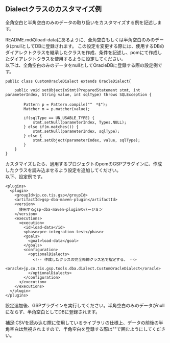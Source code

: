 ## Dialectクラスのカスタマイズ例

全角空白と半角空白のみのデータの取り扱いをカスタマイズする例を記述します。

README.mdのload-dataにあるように、全角空白もしくは半角空白のみのデータはnullとしてDBに登録されます。
この設定を変更する際には、使用するDBのダイアレクトクラスを継承したクラスを作成、条件を記述し、pomにて作成したダイアレクトクラスを使用するように設定してください。  
以下は、全角空白のみのデータをnullとしてOracleDBに登録する際の設定例です。

```
public class CustomOracleDialect extends OracleDialect{
    
    public void setObjectInStmt(PreparedStatement stmt, int parameterIndex, String value, int sqlType) throws SQLException {
        
        Pattern p = Pattern.compile("^　*$");
        Matcher m = p.matcher(value);
        
        if(sqlType == UN_USABLE_TYPE) {
            stmt.setNull(parameterIndex, Types.NULL);
        } else if(m.matches()) {
            stmt.setNull(parameterIndex, sqlType);
        } else {
            stmt.setObject(parameterIndex, value, sqlType);
        }
    }
}
```

カスタマイズしたら、適用するプロジェクトのpomのGSPプラグインに、作成したクラスを読み込ませるよう設定を追加してください。  
以下、設定例です。

```
<plugins>
  <plugin>
    <groupId>jp.co.tis.gsp</groupId>
    <artifactId>gsp-dba-maven-plugin</artifactId>
    <version>
      使用するgsp-dba-maven-pluginのバージョン
    </version>
    <executions>
      <execution>
        <id>load-data</id>
        <phase>pre-integration-test</phase>
        <goals>
          <goal>load-data</goal>
        </goals>
        <configuration>
          <optionalDialects>
            <!-- 作成したクラスの完全修飾クラス名で指定する。 -->
            <oracle>jp.co.tis.gsp.tools.dba.dialect.CustomOracleDialect</oracle>
          </optionalDialects>
        </configuration>
      </execution>
    </executions>
  </plugin>
</plugins>
```

設定追加後、GSPプラグインを実行してください。半角空白のみのデータがnullにならず、半角空白としてDBに登録されます。

補足:CSVを読み込む際に使用しているライブラリの仕様上、データの前後の半角空白は無視されますので、半角空白を登録する際は""で囲むようにしてください。
